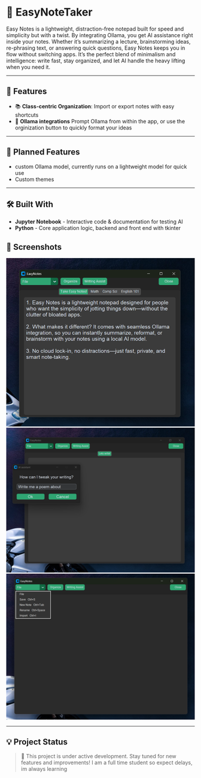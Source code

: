 # 📝 EasyNoteTaker

Easy Notes is a lightweight, distraction-free notepad built for speed and simplicity but with a twist. By integrating Ollama, you get AI assistance right inside your notes. Whether it’s summarizing a lecture, brainstorming ideas, re-phrasing text, or answering quick questions, Easy Notes keeps you in flow without switching apps. It’s the perfect blend of minimalism and intelligence: write fast, stay organized, and let AI handle the heavy lifting when you need it.


---

## 🚀 Features

- 📚 **Class-centric Organization**: Import or export notes with easy shortcuts
- 🤖 **Ollama integrations** Prompt Ollama from within the app, or use the orginization button to quickly format your ideas 

---
## 🚀 Planned Features

- custom Ollama model, currently runs on a lightweight model for quick use
- Custom themes

---

## 🛠️ Built With

- **Jupyter Notebook** - Interactive code & documentation for testing AI
- **Python** - Core application logic, backend and front end with tkinter


## 📸 Screenshots

<!-- Replace with actual screenshots from your project -->
<img src="https://github.com/EthanJClark/NoteTaker/blob/main/Screenshots/Screenshot%202025-10-01%20231337.png" alt="Dashboard Screenshot" width="700">
<img src="https://github.com/EthanJClark/NoteTaker/blob/main/Screenshots/Screenshot%202025-10-01%20234817.png" width="700">
<img src="https://github.com/EthanJClark/NoteTaker/blob/main/Screenshots/Screenshot%202025-10-01%20234729.png" width="700">


---

## 💡 Project Status

> 🚧 This project is under active development. Stay tuned for new features and improvements!
> I am a full time student so expect delays, im always learning
